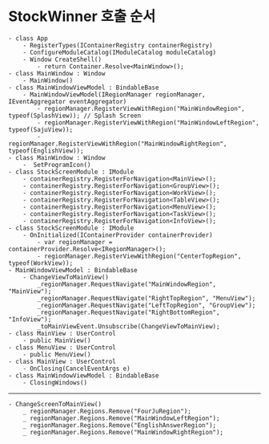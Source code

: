 # StockWinner 호출 순서
    - class App
        - RegisterTypes(IContainerRegistry containerRegistry)
        - ConfigureModuleCatalog(IModuleCatalog moduleCatalog)
        - Window CreateShell()
            - return Container.Resolve<MainWindow>();
    - class MainWindow : Window
        - MainWindow()
    - class MainWindowViewModel : BindableBase
        - MainWindowViewModel(IRegionManager regionManager, IEventAggregator eventAggregator)
            - regionManager.RegisterViewWithRegion("MainWindowRegion", typeof(SplashView)); // Splash Screen
            - regionManager.RegisterViewWithRegion("MainWindowLeftRegion", typeof(SajuView));
            - regionManager.RegisterViewWithRegion("MainWindowRightRegion", typeof(EnglishView));
    - class MainWindow : Window
        -  SetProgramIcon()
    - class StockScreenModule : IModule
        - containerRegistry.RegisterForNavigation<MainView>();
        - containerRegistry.RegisterForNavigation<GroupView>();
        - containerRegistry.RegisterForNavigation<WorkView>();
        - containerRegistry.RegisterForNavigation<TableView>();
        - containerRegistry.RegisterForNavigation<MenuView>();
        - containerRegistry.RegisterForNavigation<TaskView>();
        - containerRegistry.RegisterForNavigation<InfoView>();
    - class StockScreenModule : IModule
        - OnInitialized(IContainerProvider containerProvider)
            - var regionManager = containerProvider.Resolve<IRegionManager>();
            - regionManager.RegisterViewWithRegion("CenterTopRegion", typeof(WorkView));
    - MainWindowViewModel : BindableBase
        - ChangeViewToMainView()
            _regionManager.RequestNavigate("MainWindowRegion", "MainView");
            _regionManager.RequestNavigate("RightTopRegion", "MenuView");
            _regionManager.RequestNavigate("LeftTopRegion", "GroupView");
            _regionManager.RequestNavigate("RightBottomRegion", "InfoView");
            _toMainViewEvent.Unsubscribe(ChangeViewToMainView);
    - class MainView : UserControl
        - public MainView()
    - class MenuView : UserControl
        - public MenuView()
    - class MainView : UserControl
        - OnClosing(CancelEventArgs e)    
    - class MainWindowViewModel : BindableBase
        - ClosingWindows()
---
    - ChangeScreenToMainView()
        _ regionManager.Regions.Remove("FourJuRegion");
        _ regionManager.Regions.Remove("MainWindowLeftRegion");
        _ regionManager.Regions.Remove("EnglishAnswerRegion");
        _ regionManager.Regions.Remove("MainWindowRightRegion");

















